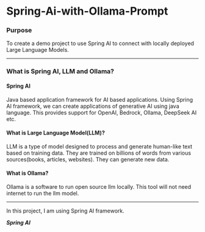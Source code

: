 # Spring-Ai-with-Ollama-Prompt
### Purpose
To create a demo project to use Spring AI to connect with locally deployed Large Language Models. 

---

### What is Spring AI, LLM and Ollama?
#### Spring AI 
Java based application framework for AI based applications. Using Spring AI framework, we can create applications of generative AI using java language. This provides support for OpenAI, Bedrock, Ollama, DeepSeek AI etc.

#### What is Large Language Model(LLM)?
LLM is a type of model designed to process and generate human-like text based on training data. They are trained on billions of words from various sources(books, articles, websites). They can generate new data.

#### What is Ollama?
Ollama is a software to run open source llm locally. This tool will not need internet to run the llm model.

---





In this project, I am using Spring AI framework. 

***Spring AI***
